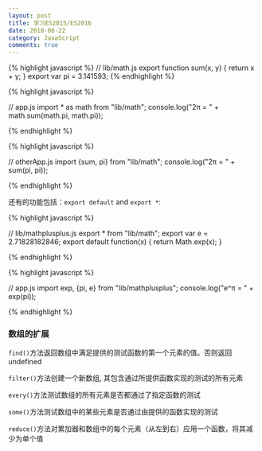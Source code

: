 ```yaml
---
layout: post
title: 学习ES2015/ES2016
date: 2018-06-22
category: JavaScript
comments: true
---
```


{% highlight javascript %}
// lib/math.js
export function sum(x, y) {
  return x + y;
}
export var pi = 3.141593;
{% endhighlight %}

{% highlight javascript %}

// app.js
import * as math from "lib/math";
console.log("2π = " + math.sum(math.pi, math.pi));

{% endhighlight %}

{% highlight javascript %}

// otherApp.js
import {sum, pi} from "lib/math";
console.log("2π = " + sum(pi, pi));

{% endhighlight %}

还有的功能包括：`export default` and `export *`:

{% highlight javascript %}

// lib/mathplusplus.js
export * from "lib/math";
export var e = 2.71828182846;
export default function(x) {
    return Math.exp(x);
}

{% endhighlight %}

{% highlight javascript %}

// app.js
import exp, {pi, e} from "lib/mathplusplus";
console.log("e^π = " + exp(pi));

{% endhighlight %}


### 数组的扩展

`find()`方法返回数组中满足提供的测试函数的第一个元素的值。否则返回 undefined
[<i class="fas fa-link"></i>](https://developer.mozilla.org/zh-CN/docs/Web/JavaScript/Reference/Global_Objects/Array/find)  

`filter()`方法创建一个新数组, 其包含通过所提供函数实现的测试的所有元素
[<i class="fas fa-link"></i>](https://developer.mozilla.org/zh-CN/docs/Web/JavaScript/Reference/Global_Objects/Array/filter)  

`every()`方法测试数组的所有元素是否都通过了指定函数的测试
[<i class="fas fa-link"></i>](https://developer.mozilla.org/zh-CN/docs/Web/JavaScript/Reference/Global_Objects/Array/every) 

`some()`方法测试数组中的某些元素是否通过由提供的函数实现的测试
[<i class="fas fa-link"></i>](https://developer.mozilla.org/zh-CN/docs/Web/JavaScript/Reference/Global_Objects/Array/some) 

`reduce()`方法对累加器和数组中的每个元素（从左到右）应用一个函数，将其减少为单个值
[<i class="fas fa-link"></i>](https://developer.mozilla.org/zh-CN/docs/Web/JavaScript/Reference/Global_Objects/Array/Reduce) 
